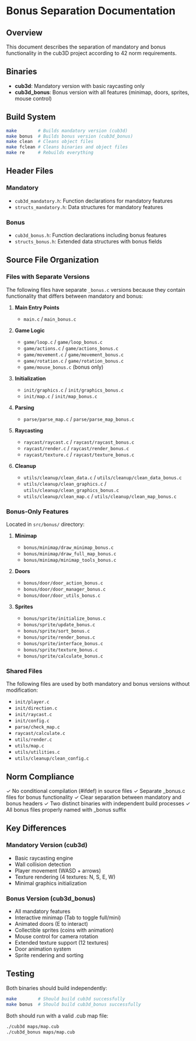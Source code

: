 # Bonus Separation Documentation

## Overview
This document describes the separation of mandatory and bonus functionality in the cub3D project according to 42 norm requirements.

## Binaries
- **cub3d**: Mandatory version with basic raycasting only
- **cub3d_bonus**: Bonus version with all features (minimap, doors, sprites, mouse control)

## Build System
```bash
make        # Builds mandatory version (cub3d)
make bonus  # Builds bonus version (cub3d_bonus)
make clean  # Cleans object files
make fclean # Cleans binaries and object files
make re     # Rebuilds everything
```

## Header Files
### Mandatory
- `cub3d_mandatory.h`: Function declarations for mandatory features
- `structs_mandatory.h`: Data structures for mandatory features

### Bonus
- `cub3d_bonus.h`: Function declarations including bonus features
- `structs_bonus.h`: Extended data structures with bonus fields

## Source File Organization

### Files with Separate Versions
The following files have separate `_bonus.c` versions because they contain functionality that differs between mandatory and bonus:

1. **Main Entry Points**
   - `main.c` / `main_bonus.c`

2. **Game Logic**
   - `game/loop.c` / `game/loop_bonus.c`
   - `game/actions.c` / `game/actions_bonus.c`
   - `game/movement.c` / `game/movement_bonus.c`
   - `game/rotation.c` / `game/rotation_bonus.c`
   - `game/mouse_bonus.c` (bonus only)

3. **Initialization**
   - `init/graphics.c` / `init/graphics_bonus.c`
   - `init/map.c` / `init/map_bonus.c`

4. **Parsing**
   - `parse/parse_map.c` / `parse/parse_map_bonus.c`

5. **Raycasting**
   - `raycast/raycast.c` / `raycast/raycast_bonus.c`
   - `raycast/render.c` / `raycast/render_bonus.c`
   - `raycast/texture.c` / `raycast/texture_bonus.c`

6. **Cleanup**
   - `utils/cleanup/clean_data.c` / `utils/cleanup/clean_data_bonus.c`
   - `utils/cleanup/clean_graphics.c` / `utils/cleanup/clean_graphics_bonus.c`
   - `utils/cleanup/clean_map.c` / `utils/cleanup/clean_map_bonus.c`

### Bonus-Only Features
Located in `src/bonus/` directory:

1. **Minimap**
   - `bonus/minimap/draw_minimap_bonus.c`
   - `bonus/minimap/draw_full_map_bonus.c`
   - `bonus/minimap/minimap_tools_bonus.c`

2. **Doors**
   - `bonus/door/door_action_bonus.c`
   - `bonus/door/door_manager_bonus.c`
   - `bonus/door/door_utils_bonus.c`

3. **Sprites**
   - `bonus/sprite/initialize_bonus.c`
   - `bonus/sprite/update_bonus.c`
   - `bonus/sprite/sort_bonus.c`
   - `bonus/sprite/render_bonus.c`
   - `bonus/sprite/interface_bonus.c`
   - `bonus/sprite/texture_bonus.c`
   - `bonus/sprite/calculate_bonus.c`

### Shared Files
The following files are used by both mandatory and bonus versions without modification:
- `init/player.c`
- `init/direction.c`
- `init/raycast.c`
- `init/config.c`
- `parse/check_map.c`
- `raycast/calculate.c`
- `utils/render.c`
- `utils/map.c`
- `utils/utilities.c`
- `utils/cleanup/clean_config.c`

## Norm Compliance
✓ No conditional compilation (#ifdef) in source files
✓ Separate _bonus.c files for bonus functionality
✓ Clear separation between mandatory and bonus headers
✓ Two distinct binaries with independent build processes
✓ All bonus files properly named with _bonus suffix

## Key Differences

### Mandatory Version (cub3d)
- Basic raycasting engine
- Wall collision detection
- Player movement (WASD + arrows)
- Texture rendering (4 textures: N, S, E, W)
- Minimal graphics initialization

### Bonus Version (cub3d_bonus)
- All mandatory features
- Interactive minimap (Tab to toggle full/mini)
- Animated doors (E to interact)
- Collectible sprites (coins with animation)
- Mouse control for camera rotation
- Extended texture support (12 textures)
- Door animation system
- Sprite rendering and sorting

## Testing
Both binaries should build independently:
```bash
make        # Should build cub3d successfully
make bonus  # Should build cub3d_bonus successfully
```

Both should run with a valid .cub map file:
```bash
./cub3d maps/map.cub
./cub3d_bonus maps/map.cub
```
